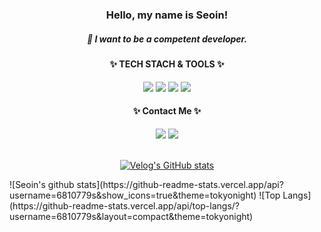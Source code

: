 <div align=center>

### Hello, my name is Seoin!
##### 🌱 I want to be a competent developer.
 
 <h4>✨ TECH STACH & TOOLS ✨  </h4>
  <img src="https://img.shields.io/badge/HTML5-E34F26?style=flat-square&logo=HTML5&logoColor=white">
   <img src="https://img.shields.io/badge/JavaScript-F7DF1E?style=flat-square&logo=JavaScript&logoColor=white"/>
   <img src="https://img.shields.io/badge/CSS3-1572B6?style=flat-square&logo=CSS3&logoColor=white">
  <img src="https://img.shields.io/badge/Visual%20Studio%20Code-007ACC.svg?&style=flat-square&logo=Visual%20Studio%20Code&logoColor=white"/>

 <h4>✨ Contact Me ✨ </h4>
 <a href="https://www.instagram.com/seoin10/" target="_blank">
  <img src="https://img.shields.io/badge/Instagram-E4405F?style=flat-square&logo=Instagram&logoColor=ffffff"/></a>
  <a href="mailto:seoin2269@naver.com" target="_blank">
 <img src="https://img.shields.io/badge/seoin2269@naver.com-EA4335?style=flat-square&logo=Gmail&logoColor=white"/>
 </a>
<br/>
<br/>

[![Velog's GitHub stats](https://velog-readme-stats.vercel.app/api?name=seoin1002)](https://velog.io/@seoin1002/posts)

</div>
![Seoin's github stats](https://github-readme-stats.vercel.app/api?username=6810779s&show_icons=true&theme=tokyonight)
![Top Langs](https://github-readme-stats.vercel.app/api/top-langs/?username=6810779s&layout=compact&theme=tokyonight)
